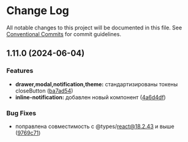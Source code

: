 # Change Log

All notable changes to this project will be documented in this file.
See [Conventional Commits](https://conventionalcommits.org) for commit guidelines.

## 1.11.0 (2024-06-04)


### Features

* **drawer,modal,notification,theme:** стандартизированы токены closeButton ([ba7ad54](#))
* **inline-notification:** добавлен новый компонент ([4a6d4df](#))


### Bug Fixes

* поправлена совместимость с @types/react@18.2.43 и выше ([9769c71](#))
